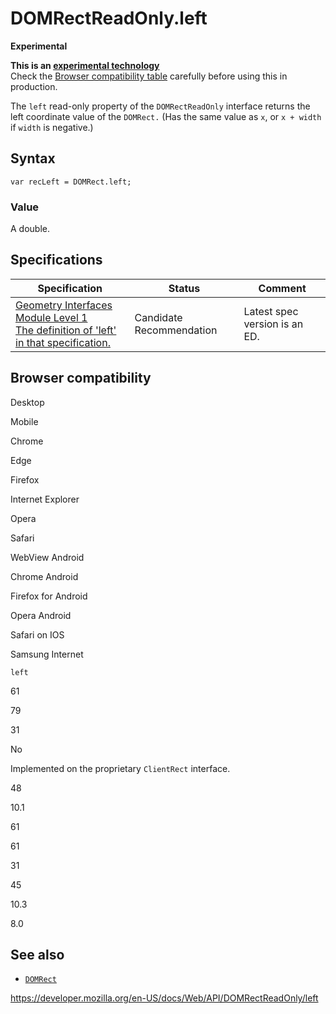 # DOMRectReadOnly.left

**Experimental**

**This is an [experimental technology](https://developer.mozilla.org/en-US/docs/MDN/Guidelines/Conventions_definitions#experimental)**  
Check the [Browser compatibility table](#browser_compatibility) carefully before using this in production.

The `left` read-only property of the `DOMRectReadOnly` interface returns the left coordinate value of the `DOMRect.` (Has the same value as `x`, or `x + width` if `width` is negative.)

## Syntax

    var recLeft = DOMRect.left;

### Value

A double.

## Specifications

<table><thead><tr class="header"><th>Specification</th><th>Status</th><th>Comment</th></tr></thead><tbody><tr class="odd"><td><a href="https://drafts.fxtf.org/geometry/#dom-domrectreadonly-left">Geometry Interfaces Module Level 1<br />
<span class="small">The definition of 'left' in that specification.</span></a></td><td><span class="spec-cr">Candidate Recommendation</span></td><td>Latest spec version is an ED.</td></tr></tbody></table>

## Browser compatibility

Desktop

Mobile

Chrome

Edge

Firefox

Internet Explorer

Opera

Safari

WebView Android

Chrome Android

Firefox for Android

Opera Android

Safari on IOS

Samsung Internet

`left`

61

79

31

No

Implemented on the proprietary `ClientRect` interface.

48

10.1

61

61

31

45

10.3

8.0

## See also

- [`DOMRect`](../domrect)

<a href="https://developer.mozilla.org/en-US/docs/Web/API/DOMRectReadOnly/left" class="_attribution-link">https://developer.mozilla.org/en-US/docs/Web/API/DOMRectReadOnly/left</a>
